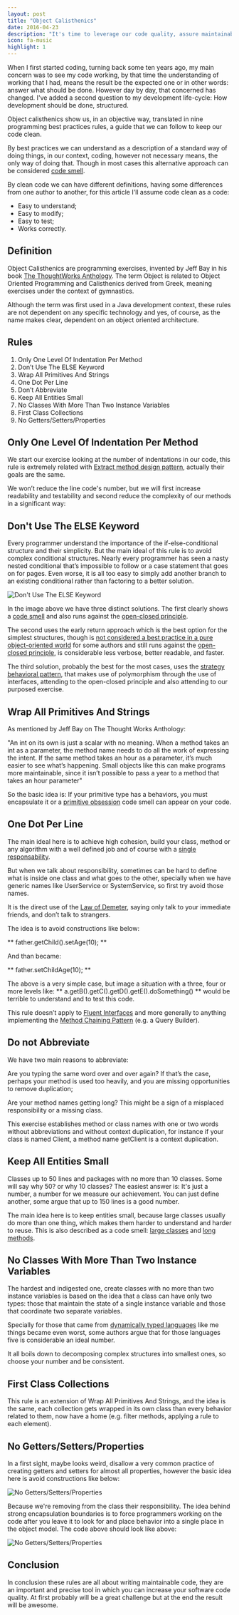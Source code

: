 ```yaml
---
layout: post
title: "Object Calisthenics"
date: 2016-04-23
description: "It's time to leverage our code quality, assure maintainability, readability, testability and comprehensibility! Lets calisthenic our objects!"
icon: fa-music
highlight: 1
---
```


When I first started coding, turning back some ten years ago, my main concern was to see my code working, by that time the understanding of working that I had, means the result be the expected one or in other words: answer what should be done. However day by day, that concerned has changed. I've added a second question to my development life-cycle: How development should be done, structured.

Object calisthenics show us, in an objective way, translated in nine programming best practices rules, a guide that we can follow to keep our code clean.

By best practices we can understand as a description of a standard way of doing things, in our context, coding, however not necessary means, the only way of doing that. Though in most cases this alternative approach can be considered [code smell](http://martinfowler.com/bliki/CodeSmell.html).

By clean code we can have different definitions, having some differences from one author to another, for this article I'll assume code clean as a code:

- Easy to understand;
- Easy to modify;
- Easy to test;
- Works correctly.

## Definition
Object Calisthenics are programming exercises, invented by Jeff Bay in his book [The ThoughtWorks Anthology](http://pragprog.com/book/twa/thoughtworks-anthology). The term Object is related to Object Oriented Programming and Calisthenics derived from Greek, meaning exercises under the context of gymnastics.

Although the term was first used in a Java development context, these rules are not dependent on any specific technology and yes, of course, as the name makes clear, dependent on an object oriented architecture.

## Rules
1. Only One Level Of Indentation Per Method
2. Don’t Use The ELSE Keyword
3. Wrap All Primitives And Strings
4. One Dot Per Line
5. Don’t Abbreviate
6. Keep All Entities Small
7. No Classes With More Than Two Instance Variables
8. First Class Collections
9. No Getters/Setters/Properties

## Only One Level Of Indentation Per Method
We start our exercise looking at the number of indentations in our code, this rule is extremely related with [Extract method design pattern](http://refactoring.com/catalog/extractMethod.html), actually their goals are the same.

We won’t reduce the line code's number, but we will first increase readability and testability and second reduce the complexity of our methods in a significant way:

## Don't Use The ELSE Keyword
Every programmer understand the importance of the if-else-conditional structure and their simplicity. But the main ideal of this rule is to avoid complex conditional structures. Nearly every programmer has seen a nasty nested conditional that’s impossible to follow or a case statement that goes on for pages. Even worse, it is all too easy to simply add another branch to an existing conditional rather than factoring to a better solution.

![Don't Use The ELSE Keyword](/images/posts/object-calisthenics/1.png)


In the image above we have three distinct solutions. The first clearly shows a [code smell](http://martinfowler.com/bliki/CodeSmell.html) and also runs against the [open-closed principle](http://www.oodesign.com/open-close-principle.html).

The second uses the early return approach which is the best option for the simplest structures, though is [not considered a best practice in a pure object-oriented world](http://www.yegor256.com/2015/08/18/multiple-return-statements-in-oop.html) for some authors and still runs against the [open-closed principle](http://www.oodesign.com/open-close-principle.html), is considerable less verbose, better readable, and faster.

The third solution, probably the best for the most cases, uses the [strategy behavioral pattern](http://www.oodesign.com/strategy-pattern.html), that makes use of polymorphism through the use of interfaces,  attending to the open-closed principle and also attending to our purposed exercise.

## Wrap All Primitives And Strings
As mentioned by Jeff Bay on The Thought Works Anthology:

"An int on its own is just a scalar with no meaning. When a method takes an int as a parameter, the method name needs to do all the work of expressing the intent. If the same method takes an hour as a parameter, it’s much easier to see what’s happening. Small objects like this can make programs more maintainable, since it isn’t possible to pass a year to a method that takes an hour parameter"

So the basic idea is: If your primitive type has a behaviors, you must encapsulate it or a [primitive obsession](https://sourcemaking.com/refactoring/smells/primitive-obsession) code smell can appear on your code.   

## One Dot Per Line
The main ideal here is to achieve high cohesion, build your class, method or any algorithm with a well defined job and of course with a [single responsability](http://www.oodesign.com/single-responsibility-principle.html).

But when we talk about responsibility, sometimes can be hard to define what is inside one class and what goes to the other, specially when we have generic names like UserService or SystemService, so first try avoid those names.

It is the direct use of the [Law of Demeter](http://c2.com/cgi/wiki?LawOfDemeter), saying only talk to your immediate friends, and don’t talk to strangers.

The idea is to avoid constructions like below:

** father.getChild().setAge(10); **

And than became:

** father.setChildAge(10); **

The above is a very simple case, but image a situation with a three, four or more levels like: ** a.getB().getC().getD().getE().doSomething() ** would be terrible to understand and  to test this code.

This rule doesn’t apply to [Fluent Interfaces](http://modernweb.com/2013/05/20/fluent-apis-and-method-chaining/) and more generally to anything implementing the [Method Chaining Pattern](http://martinfowler.com/dslCatalog/methodChaining.html) (e.g. a Query Builder).

## Do not Abbreviate
We have two main reasons to abbreviate:

Are you typing the same word over and over again? If that’s the case, perhaps your method is used too heavily, and you are missing opportunities to remove duplication;

Are your method names getting long? This might be a sign of a misplaced responsibility or a missing class.

This exercise establishes method or class names with one or two words without abbreviations and without context duplication, for instance if your class is named Client, a method name getClient is a context duplication.

## Keep All Entities Small
Classes up to 50 lines and packages with no more than 10 classes. Some will say why 50? or why 10 classes? The easiest answer is: It's just a number, a number for we measure our achievement. You can just define another, some argue that up to 150 lines is a good number.

The main idea here is to keep entities small, because large classes usually do more than one thing, which makes them harder to understand and harder to reuse. This is also described as a code smell: [large classes](https://sourcemaking.com/refactoring/smells/large-class) and [long methods](https://sourcemaking.com/refactoring/smells/long-method).

## No Classes With More Than Two Instance Variables
The hardest and indigested one, create classes with no more than two instance variables is based on the idea that a class can have only two types: those that maintain the state of a single instance variable and those that coordinate two separate variables.

Specially for those that came from [dynamically typed languages](http://tratt.net/laurie/research/pubs/html/tratt__dynamically_typed_languages/) like me things became even worst, some authors argue that for those languages five is considerable an ideal number.

It all boils down to decomposing complex structures into smallest ones, so choose your number and be consistent.

## First Class Collections
This rule is an extension of Wrap All Primitives And Strings, and the idea is the same, each collection gets wrapped in its own class than every behavior related to them, now have a home (e.g. filter methods, applying a rule to each element).

## No Getters/Setters/Properties
In a first sight, maybe looks weird, disallow a very common practice of creating getters and setters for almost all properties, however the basic idea here is avoid constructions like below:

![No Getters/Setters/Properties](/images/posts/object-calisthenics/2.png)

Because we're removing from the class their responsibility. The idea behind strong encapsulation boundaries is to force programmers working on the code after you leave it to look for and place behavior into a single place in the object model. The code above should look like above:

![No Getters/Setters/Properties](/images/posts/object-calisthenics/3.png)

## Conclusion
In conclusion these rules are all about writing maintainable code, they are an important and precise tool in which you can increase your software code quality. At first probably will be a great challenge but at the end the result will be awesome.
